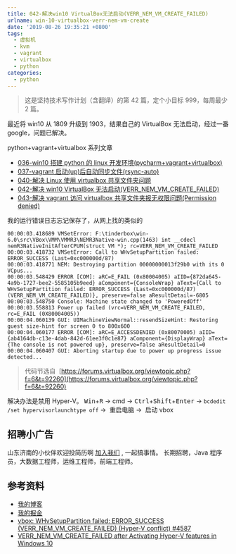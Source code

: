 ```yaml
---
title: 042-解决win10 VirtualBox无法启动(VERR_NEM_VM_CREATE_FAILED)
urlname: win-10-virtualbox-verr-nem-vm-create
date: '2019-08-26 19:35:21 +0800'
tags:
  - 虚拟机
  - kvm
  - vagrant
  - virtualbox
  - python
categories:
  - python
---
```


> 这是坚持技术写作计划（含翻译）的第 42 篇，定个小目标 999，每周最少 2 篇。

最近将 win10 从 1809 升级到 1903，结果自己的 VirtualBox 无法启动，经过一番 google，问题已解决。

python+vagrant+virtualbox 系列文章



- [036-win10 搭建 python 的 linux 开发环境(pycharm+vagrant+virtualbox)](https://juejin.im/post/5d3a55ece51d454f71439dd2)
- [037-vagrant 启动(up)后自动同步文件(rsync-auto)](https://juejin.im/post/5d562b5e5188252d43756db8)
- [040-解决 Linux 使用 virtualbox 共享文件夹问题](https://juejin.im/post/5d5695056fb9a06afd6600f0)
- [042-解决 win10 VirtualBox 无法启动(VERR_NEM_VM_CREATE_FAILED)](https://juejin.im/post/5d63869a51882559c41612c6)
- [043-解决 vagrant 访问 virtualbox 共享文件夹报无权限问题(Permission denied)](https://juejin.im/post/5d6493d6e51d456206115a2c)

<!-- more -->

我的运行错误日志忘记保存了，从网上找的类似的

```
00:00:03.418689 VMSetError: F:\tinderbox\win-6.0\src\VBox\VMM\VMMR3\NEMR3Native-win.cpp(1463) int __cdecl nemR3NativeInitAfterCPUM(struct VM *); rc=VERR_NEM_VM_CREATE_FAILED
00:00:03.418732 VMSetError: Call to WHvSetupPartition failed: ERROR_SUCCESS (Last=0xc000000d/87)
00:00:03.418771 NEM: Destroying partition 00000000013f29b0 with its 0 VCpus...
00:00:03.548429 ERROR [COM]: aRC=E_FAIL (0x80004005) aIID={872da645-4a9b-1727-bee2-5585105b9eed} aComponent={ConsoleWrap} aText={Call to WHvSetupPartition failed: ERROR_SUCCESS (Last=0xc000000d/87) (VERR_NEM_VM_CREATE_FAILED)}, preserve=false aResultDetail=-6805
00:00:03.548750 Console: Machine state changed to 'PoweredOff'
00:00:03.558813 Power up failed (vrc=VERR_NEM_VM_CREATE_FAILED, rc=E_FAIL (0X80004005))
00:00:04.060139 GUI: UIMachineViewNormal::resendSizeHint: Restoring guest size-hint for screen 0 to 800x600
00:00:04.060177 ERROR [COM]: aRC=E_ACCESSDENIED (0x80070005) aIID={ab4164db-c13e-4dab-842d-61ee3f0c1e87} aComponent={DisplayWrap} aText={The console is not powered up}, preserve=false aResultDetail=0
00:00:04.060407 GUI: Aborting startup due to power up progress issue detected...
```

> 代码节选自  [https://forums.virtualbox.org/viewtopic.php?f=6&t=92260](https://forums.virtualbox.org/viewtopic.php?f=6&t=92260)

解决办法是禁用 Hyper-V。
<kbd>Win</kbd>+<kbd>R</kbd> -> cmd -> <kbd>Ctrl</kbd>+<kbd>Shift</kbd>+<kbd>Enter</kbd> -> `bcdedit /set hypervisorlaunchtype off` ->  重启电脑 ->  启动 vbox

## 招聘小广告

山东济南的小伙伴欢迎投简历啊 [加入我们](https://www.shunnengnet.com/index.php/Home/Contact/join.html) , 一起搞事情。
长期招聘，Java 程序员，大数据工程师，运维工程师，前端工程师。

## 参考资料

- [我的博客](https://anjia0532.github.io/2019/08/26/win-10-virtualbox-verr-nem-vm-create)
- [我的掘金](https://juejin.im/post/5d63869a51882559c41612c6)
- [vbox: WHvSetupPartition failed: ERROR_SUCCESS (VERR_NEM_VM_CREATE_FAILED) (Hyper-V conflict) #4587](https://github.com/kubernetes/minikube/issues/4587)
- [VERR_NEM_VM_CREATE_FAILED after Activating Hyper-V features in Windows 10](https://www.virtualbox.org/ticket/18687)
